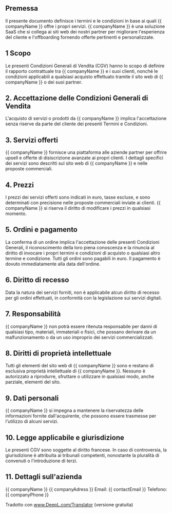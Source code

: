 ## Premessa

Il presente documento definisce i termini e le condizioni in base ai quali {{ companyName }} offre i propri servizi. {{ companyName }} è una soluzione SaaS che si collega ai siti web dei nostri partner per migliorare l'esperienza del cliente e l'offboarding fornendo offerte pertinenti e personalizzate.

## 1 Scopo

Le presenti Condizioni Generali di Vendita (CGV) hanno lo scopo di definire il rapporto contrattuale tra {{ companyName }} e i suoi clienti, nonché le condizioni applicabili a qualsiasi acquisto effettuato tramite il sito web di {{ companyName }} o dei suoi partner.

## 2. Accettazione delle Condizioni Generali di Vendita

L'acquisto di servizi o prodotti da {{ companyName }} implica l'accettazione senza riserve da parte del cliente dei presenti Termini e Condizioni.

## 3. Servizi offerti

{{ companyName }} fornisce una piattaforma alle aziende partner per offrire upsell e offerte di disiscrizione avanzate ai propri clienti. I dettagli specifici dei servizi sono descritti sul sito web di {{ companyName }} e nelle proposte commerciali.

## 4. Prezzi

I prezzi dei servizi offerti sono indicati in euro, tasse escluse, e sono determinati con precisione nelle proposte commerciali inviate ai clienti. {{ companyName }} si riserva il diritto di modificare i prezzi in qualsiasi momento.

## 5. Ordini e pagamento

La conferma di un ordine implica l'accettazione delle presenti Condizioni Generali, il riconoscimento della loro piena conoscenza e la rinuncia al diritto di invocare i propri termini e condizioni di acquisto o qualsiasi altro termine e condizione. Tutti gli ordini sono pagabili in euro. Il pagamento è dovuto immediatamente alla data dell'ordine.

## 6. Diritto di recesso

Data la natura dei servizi forniti, non è applicabile alcun diritto di recesso per gli ordini effettuati, in conformità con la legislazione sui servizi digitali.

## 7. Responsabilità

{{ companyName }} non potrà essere ritenuta responsabile per danni di qualsiasi tipo, materiali, immateriali o fisici, che possano derivare da un malfunzionamento o da un uso improprio dei servizi commercializzati.

## 8. Diritti di proprietà intellettuale

Tutti gli elementi del sito web di {{ companyName }} sono e restano di esclusiva proprietà intellettuale di {{ companyName }}. Nessuno è autorizzato a riprodurre, sfruttare o utilizzare in qualsiasi modo, anche parziale, elementi del sito.

## 9. Dati personali

{{ companyName }} si impegna a mantenere la riservatezza delle informazioni fornite dall'acquirente, che possono essere trasmesse per l'utilizzo di alcuni servizi.

## 10. Legge applicabile e giurisdizione

Le presenti CGV sono soggette al diritto francese. In caso di controversia, la giurisdizione è attribuita ai tribunali competenti, nonostante la pluralità di convenuti o l'introduzione di terzi.

## 11. Dettagli sull'azienda

{{ companyName }} {{ companyAdress }}
Email: {{ contactEmail }}
Telefono: {{ companyPhone }}


Tradotto con www.DeepL.com/Translator (versione gratuita)
